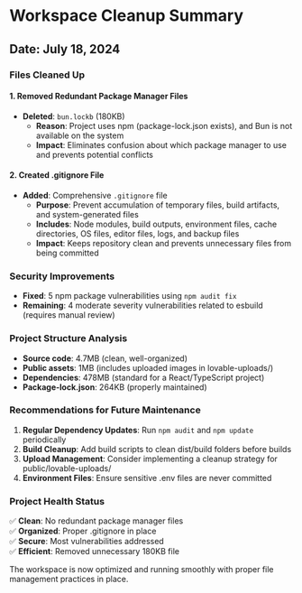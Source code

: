 # Workspace Cleanup Summary

## Date: July 18, 2024

### Files Cleaned Up

#### 1. Removed Redundant Package Manager Files
- **Deleted**: `bun.lockb` (180KB)
  - **Reason**: Project uses npm (package-lock.json exists), and Bun is not available on the system
  - **Impact**: Eliminates confusion about which package manager to use and prevents potential conflicts

#### 2. Created .gitignore File
- **Added**: Comprehensive `.gitignore` file
  - **Purpose**: Prevent accumulation of temporary files, build artifacts, and system-generated files
  - **Includes**: Node modules, build outputs, environment files, cache directories, OS files, editor files, logs, and backup files
  - **Impact**: Keeps repository clean and prevents unnecessary files from being committed

### Security Improvements
- **Fixed**: 5 npm package vulnerabilities using `npm audit fix`
- **Remaining**: 4 moderate severity vulnerabilities related to esbuild (requires manual review)

### Project Structure Analysis
- **Source code**: 4.7MB (clean, well-organized)
- **Public assets**: 1MB (includes uploaded images in lovable-uploads/)
- **Dependencies**: 478MB (standard for a React/TypeScript project)
- **Package-lock.json**: 264KB (properly maintained)

### Recommendations for Future Maintenance

1. **Regular Dependency Updates**: Run `npm audit` and `npm update` periodically
2. **Build Cleanup**: Add build scripts to clean dist/build folders before builds
3. **Upload Management**: Consider implementing a cleanup strategy for public/lovable-uploads/
4. **Environment Files**: Ensure sensitive .env files are never committed

### Project Health Status
✅ **Clean**: No redundant package manager files  
✅ **Organized**: Proper .gitignore in place  
✅ **Secure**: Most vulnerabilities addressed  
✅ **Efficient**: Removed unnecessary 180KB file

The workspace is now optimized and running smoothly with proper file management practices in place.
